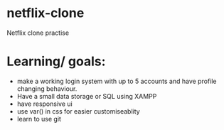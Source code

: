 # netflix-clone
Netflix clone practise

# Learning/ goals:
* make a working login system with up to 5 accounts and have profile changing behaviour. 
* Have a small data storage or SQL using XAMPP
* have responsive ui
* use var() in css for easier customiseablity
* learn to use git

